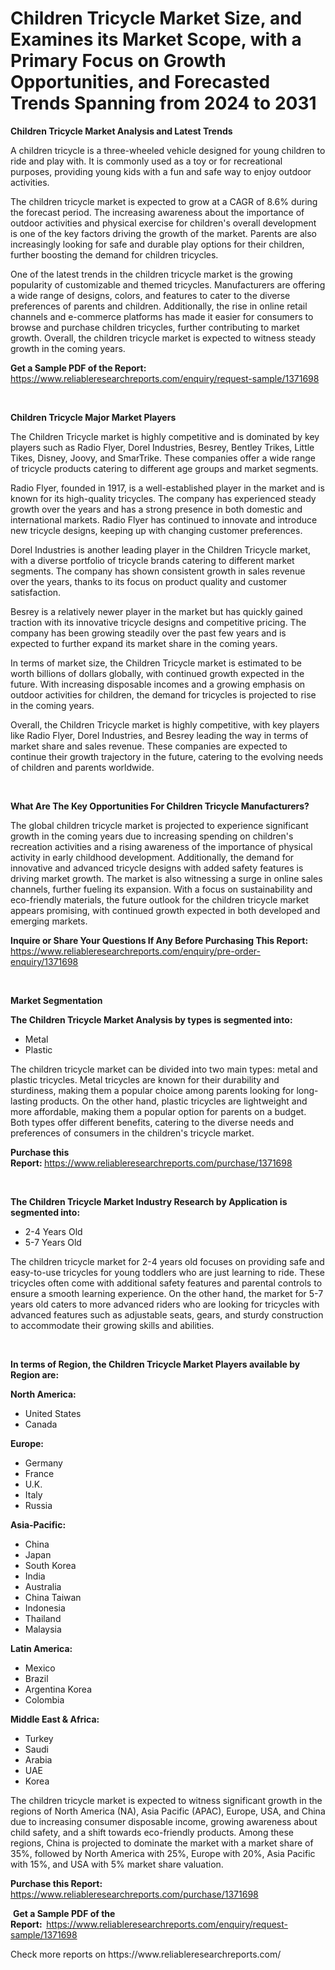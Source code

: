 <p><h1>Children Tricycle Market Size, and Examines its Market Scope, with a Primary Focus on Growth Opportunities, and Forecasted Trends Spanning from 2024 to 2031</h1></p><p><strong>Children Tricycle Market Analysis and Latest Trends</strong></p>
<p><p>A children tricycle is a three-wheeled vehicle designed for young children to ride and play with. It is commonly used as a toy or for recreational purposes, providing young kids with a fun and safe way to enjoy outdoor activities.</p><p>The children tricycle market is expected to grow at a CAGR of 8.6% during the forecast period. The increasing awareness about the importance of outdoor activities and physical exercise for children's overall development is one of the key factors driving the growth of the market. Parents are also increasingly looking for safe and durable play options for their children, further boosting the demand for children tricycles.</p><p>One of the latest trends in the children tricycle market is the growing popularity of customizable and themed tricycles. Manufacturers are offering a wide range of designs, colors, and features to cater to the diverse preferences of parents and children. Additionally, the rise in online retail channels and e-commerce platforms has made it easier for consumers to browse and purchase children tricycles, further contributing to market growth. Overall, the children tricycle market is expected to witness steady growth in the coming years.</p></p>
<p><strong>Get a Sample PDF of the Report:&nbsp;</strong> <a href="https://www.reliableresearchreports.com/enquiry/request-sample/1371698">https://www.reliableresearchreports.com/enquiry/request-sample/1371698</a></p>
<p>&nbsp;</p>
<p><strong>Children Tricycle Major Market Players</strong></p>
<p><p>The Children Tricycle market is highly competitive and is dominated by key players such as Radio Flyer, Dorel Industries, Besrey, Bentley Trikes, Little Tikes, Disney, Joovy, and SmarTrike. These companies offer a wide range of tricycle products catering to different age groups and market segments.</p><p>Radio Flyer, founded in 1917, is a well-established player in the market and is known for its high-quality tricycles. The company has experienced steady growth over the years and has a strong presence in both domestic and international markets. Radio Flyer has continued to innovate and introduce new tricycle designs, keeping up with changing customer preferences.</p><p>Dorel Industries is another leading player in the Children Tricycle market, with a diverse portfolio of tricycle brands catering to different market segments. The company has shown consistent growth in sales revenue over the years, thanks to its focus on product quality and customer satisfaction.</p><p>Besrey is a relatively newer player in the market but has quickly gained traction with its innovative tricycle designs and competitive pricing. The company has been growing steadily over the past few years and is expected to further expand its market share in the coming years.</p><p>In terms of market size, the Children Tricycle market is estimated to be worth billions of dollars globally, with continued growth expected in the future. With increasing disposable incomes and a growing emphasis on outdoor activities for children, the demand for tricycles is projected to rise in the coming years.</p><p>Overall, the Children Tricycle market is highly competitive, with key players like Radio Flyer, Dorel Industries, and Besrey leading the way in terms of market share and sales revenue. These companies are expected to continue their growth trajectory in the future, catering to the evolving needs of children and parents worldwide.</p></p>
<p>&nbsp;</p>
<p><strong>What Are The Key Opportunities For Children Tricycle Manufacturers?</strong></p>
<p><p>The global children tricycle market is projected to experience significant growth in the coming years due to increasing spending on children's recreation activities and a rising awareness of the importance of physical activity in early childhood development. Additionally, the demand for innovative and advanced tricycle designs with added safety features is driving market growth. The market is also witnessing a surge in online sales channels, further fueling its expansion. With a focus on sustainability and eco-friendly materials, the future outlook for the children tricycle market appears promising, with continued growth expected in both developed and emerging markets.</p></p>
<p><strong>Inquire or Share Your Questions If Any Before Purchasing This Report:</strong> <a href="https://www.reliableresearchreports.com/enquiry/pre-order-enquiry/1371698">https://www.reliableresearchreports.com/enquiry/pre-order-enquiry/1371698</a></p>
<p>&nbsp;</p>
<p><strong>Market Segmentation</strong></p>
<p><strong>The Children Tricycle Market Analysis by types is segmented into:</strong></p>
<p><ul><li>Metal</li><li>Plastic</li></ul></p>
<p><p>The children tricycle market can be divided into two main types: metal and plastic tricycles. Metal tricycles are known for their durability and sturdiness, making them a popular choice among parents looking for long-lasting products. On the other hand, plastic tricycles are lightweight and more affordable, making them a popular option for parents on a budget. Both types offer different benefits, catering to the diverse needs and preferences of consumers in the children's tricycle market.</p></p>
<p><strong>Purchase this Report:&nbsp;</strong><a href="https://www.reliableresearchreports.com/purchase/1371698">https://www.reliableresearchreports.com/purchase/1371698</a></p>
<p>&nbsp;</p>
<p><strong>The Children Tricycle Market Industry Research by Application is segmented into:</strong></p>
<p><ul><li>2-4 Years Old</li><li>5-7 Years Old</li></ul></p>
<p><p>The children tricycle market for 2-4 years old focuses on providing safe and easy-to-use tricycles for young toddlers who are just learning to ride. These tricycles often come with additional safety features and parental controls to ensure a smooth learning experience. On the other hand, the market for 5-7 years old caters to more advanced riders who are looking for tricycles with advanced features such as adjustable seats, gears, and sturdy construction to accommodate their growing skills and abilities.</p></p>
<p>&nbsp;</p>
<p><strong>In terms of Region, the Children Tricycle Market Players available by Region are:</strong></p>
<p>
    <p> <strong> North America: </strong>
        <ul>
            <li>United States</li>
            <li>Canada</li>
        </ul>
        </p> 
    <p> <strong> Europe: </strong>
        <ul>
            <li>Germany</li>
            <li>France</li>
            <li>U.K.</li>
            <li>Italy</li>
            <li>Russia</li>
        </ul>
        </p> 
    <p> <strong> Asia-Pacific: </strong>
        <ul>
            <li>China</li>
            <li>Japan</li>
            <li>South Korea</li>
            <li>India</li>
            <li>Australia</li>
            <li>China Taiwan</li>
            <li>Indonesia</li>
            <li>Thailand</li>
            <li>Malaysia</li>
        </ul>
        </p> 
    <p> <strong> Latin America: </strong>
        <ul>
            <li>Mexico</li>
            <li>Brazil</li>
            <li>Argentina Korea</li>
            <li>Colombia</li>
        </ul>
        </p> 
    <p> <strong> Middle East & Africa: </strong>
        <ul>
            <li>Turkey</li>
            <li>Saudi</li>
            <li>Arabia</li>
            <li>UAE</li>
            <li>Korea</li>
        </ul>
    </p>
    </p>
<p><p>The children tricycle market is expected to witness significant growth in the regions of North America (NA), Asia Pacific (APAC), Europe, USA, and China due to increasing consumer disposable income, growing awareness about child safety, and a shift towards eco-friendly products. Among these regions, China is projected to dominate the market with a market share of 35%, followed by North America with 25%, Europe with 20%, Asia Pacific with 15%, and USA with 5% market share valuation.</p></p>
<p><strong>Purchase this Report: </strong><a href="https://www.reliableresearchreports.com/purchase/1371698">https://www.reliableresearchreports.com/purchase/1371698</a></p>
<p>&nbsp;<strong>Get a Sample PDF of the Report:&nbsp;&nbsp;</strong><a href="https://www.reliableresearchreports.com/enquiry/request-sample/1371698">https://www.reliableresearchreports.com/enquiry/request-sample/1371698</a></p>
<p><strong></strong></p>
<p>Check more reports on https://www.reliableresearchreports.com/</p>